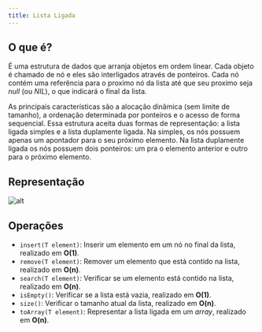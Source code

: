 ```yaml
---
title: Lista Ligada
---
```


## O que é?

É uma estrutura de dados que arranja objetos em ordem linear. Cada objeto é chamado de nó e eles são interligados através de ponteiros. Cada nó contém uma referência para o proximo nó da lista até que seu proximo seja *null* (ou *NIL*), o que indicará o final da lista.

As principais características são a alocação dinâmica (sem limite de tamanho), a ordenação determinada por ponteiros e o acesso de forma sequencial. Essa estrutura aceita duas formas de representação: a lista ligada simples e a lista duplamente ligada. Na simples, os nós possuem apenas um apontador para o seu próximo elemento. Na lista duplamente ligada os nós possuem dois ponteiros: um pra o elemento anterior e outro para o próximo elemento.

## Representação

![alt](https://miro.medium.com/max/615/1*iMYmkYDCSrXXdwpbqm-ekA.jpeg)

## Operações

- `insert(T element)`: Inserir um elemento em um nó no final da lista, realizado em **O(1)**.
- `remove(T element)`: Remover um elemento que está contido na lista, realizado em **O(n)**.
- `search(T element)`: Verificar se um elemento está contido na lista, realizado em **O(n)**.
- `isEmpty()`: Verificar se a lista está vazia, realizado em **O(1)**.
- `size()`: Verificar o tamanho atual da lista, realizado em **O(n)**.
- `toArray(T element)`: Representar a lista ligada em um *array*, realizado em **O(n)**.

